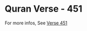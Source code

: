 # Quran Verse - 451 

For more infos, See [Verse 451](https://www.quranbookk.com/quran/search?q=451)
